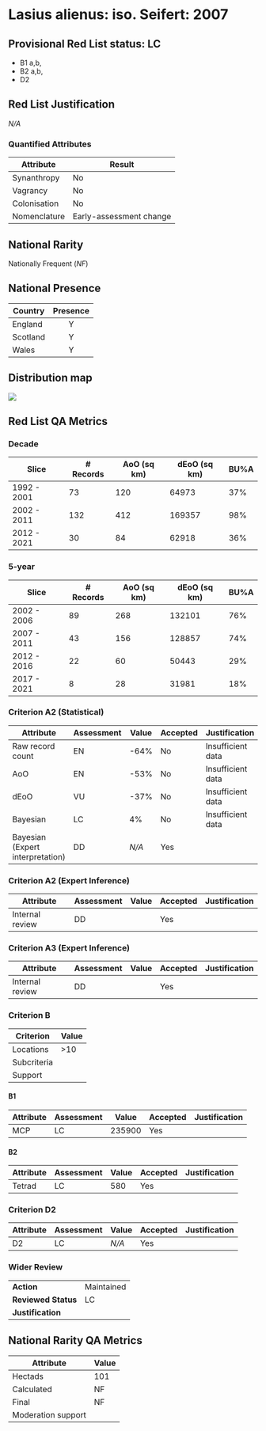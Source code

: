 # Lasius alienus: iso. Seifert: 2007

## Provisional Red List status: LC
- B1 a,b, 
- B2 a,b, 
- D2

## Red List Justification
*N/A*
### Quantified Attributes
|Attribute|Result|
|---|---|
|Synanthropy|No|
|Vagrancy|No|
|Colonisation|No|
|Nomenclature|Early-assessment change|


## National Rarity
Nationally Frequent (*NF*)

## National Presence
|Country|Presence
|---|:-:|
|England|Y|
|Scotland|Y|
|Wales|Y|


## Distribution map
![](../map/273.svg)

## Red List QA Metrics
### Decade
| Slice | # Records | AoO (sq km) | dEoO (sq km) |BU%A |
|---|---|---|---|---|
|1992 - 2001|73|120|64973|37%|
|2002 - 2011|132|412|169357|98%|
|2012 - 2021|30|84|62918|36%|
### 5-year
| Slice | # Records | AoO (sq km) | dEoO (sq km) |BU%A |
|---|---|---|---|---|
|2002 - 2006|89|268|132101|76%|
|2007 - 2011|43|156|128857|74%|
|2012 - 2016|22|60|50443|29%|
|2017 - 2021|8|28|31981|18%|
### Criterion A2 (Statistical)
|Attribute|Assessment|Value|Accepted|Justification
|---|---|---|---|---|
|Raw record count|EN|-64%|No|Insufficient data|
|AoO|EN|-53%|No|Insufficient data|
|dEoO|VU|-37%|No|Insufficient data|
|Bayesian|LC|4%|No|Insufficient data|
|Bayesian (Expert interpretation)|DD|*N/A*|Yes||
### Criterion A2 (Expert Inference)
|Attribute|Assessment|Value|Accepted|Justification
|---|---|---|---|---|
|Internal review|DD||Yes||
### Criterion A3 (Expert Inference)
|Attribute|Assessment|Value|Accepted|Justification
|---|---|---|---|---|
|Internal review|DD||Yes||
### Criterion B
|Criterion| Value|
|---|---|
|Locations|>10|
|Subcriteria||
|Support||
#### B1
|Attribute|Assessment|Value|Accepted|Justification
|---|---|---|---|---|
|MCP|LC|235900|Yes||
#### B2
|Attribute|Assessment|Value|Accepted|Justification
|---|---|---|---|---|
|Tetrad|LC|580|Yes||
### Criterion D2
|Attribute|Assessment|Value|Accepted|Justification
|---|---|---|---|---|
|D2|LC|*N/A*|Yes||
### Wider Review
|  |  |
|---|---|
|**Action**|Maintained|
|**Reviewed Status**|LC|
|**Justification**||


## National Rarity QA Metrics
|Attribute|Value|
|---|---|
|Hectads|101|
|Calculated|NF|
|Final|NF|
|Moderation support||



